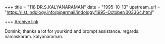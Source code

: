 +++
title = "118 DR.S.KALYANARAMAN"
date = "1995-10-13"
upstream_url = "https://list.indology.info/pipermail/indology/1995-October/003364.html"

+++
[Archive link](https://list.indology.info/pipermail/indology/1995-October/003364.html)

Domink; thanks a lot for yourkind and prompt assistance.
regards. namaskaram.
kalyanaraman.





